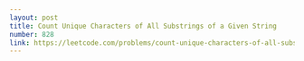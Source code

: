 ```yaml
---
layout: post
title: Count Unique Characters of All Substrings of a Given String
number: 828
link: https://leetcode.com/problems/count-unique-characters-of-all-substrings-of-a-given-string
---
```

